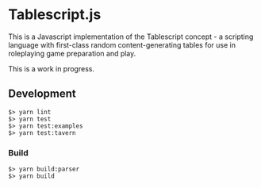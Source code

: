# Tablescript.js

This is a Javascript implementation of the Tablescript concept - a scripting language with first-class random content-generating tables for use in roleplaying game preparation and play.

This is a work in progress.

## Development

    $> yarn lint
    $> yarn test
    $> yarn test:examples
    $> yarn test:tavern

### Build

    $> yarn build:parser
    $> yarn build
